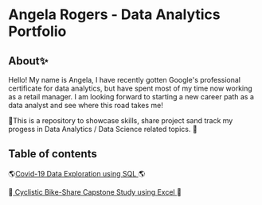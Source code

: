# Angela Rogers - Data Analytics Portfolio

## About:sparkles:

Hello! My name is Angela, I have recently gotten Google's professional certificate for data analytics, but have spent most of my time now working as a retail manager. 
I am looking forward to starting a new career path as a data analyst and see where this road takes me! 

:star2:This is a repository to showcase skills, share project sand track my progess in Data Analytics / Data Science related topics. :star2:

## Table of contents

:earth_americas:<a href="https://github.com/anrogers805/Portfolio/blob/main/CovidData.sql">Covid-19 Data Exploration using SQL </a> :earth_americas:


:bicyclist:<a href="https://github.com/anrogers805/Portfolio/blob/main/Cyclistic%20Bike-Share%20%7C%7C%20Google%20Capstone%20Case%20Study"> Cyclistic Bike-Share Capstone Study using Excel </a> :bicyclist:

